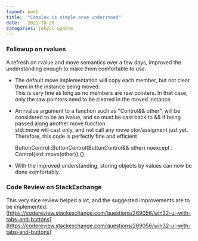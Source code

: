 ```yaml
---
layout: post
title:  "Complex is simple once understood"
date:   2021-10-20
categories: jekyll update
---
```


### Followup on rvalues
A refresh on rvalue and move semantics over a few days, improved the understanding enough to make them comfortable to use.
- The default move implementation will copy each member, but not clear them in the instance being moved.  
This is very fine as long as no members are raw pointers. In that case, only the raw pointers need to be cleared in the moved instance.

- An rvalue argument to a function such as "Control&& other", will be considered to be an lvalue, and so must be cast back to && if being passed along another move function.  
std::move will cast only, and not call any move ctor/assigment just yet.  
Therefore, this code is perfectly fine and efficient


    ButtonControl::ButtonControl(ButtonControl&& other) noexcept :
    	Control{std::move(other)} {}

- With the improved understanding, storing objects by values can now be done comfortably.

### Code Review on StackExchange
This very nice review helped a lot, and the suggested improvements are to be implemented.  
[https://codereview.stackexchange.com/questions/269056/win32-ui-with-tabs-and-buttons](https://codereview.stackexchange.com/questions/269056/win32-ui-with-tabs-and-buttons)
